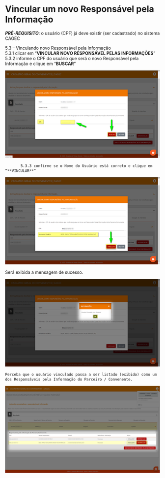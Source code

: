 # Vincular um novo Responsável pela Informação

_**PRÉ-REQUISITO**_: o usuário \(CPF\) já deve existir \(ser cadastrado\) no sistema CAGEC

5.3 – Vinculando novo Responsável pela Informação   
         5.3.1 clicar em “**VINCULAR NOVO RESPONSÁVEL PELAS INFORMAÇÕES**”   
         5.3.2 informe o CPF do usuário que será o novo Responsável pela Informação e clique em “**BUSCAR**”   


![](../.gitbook/assets/image%20%2856%29.png)

           5.3.3 confirme se o Nome do Usuário está correto e clique em “**VINCULAR**”

![](../.gitbook/assets/image%20%2855%29.png)

Será exibida a mensagem de sucesso.

![](../.gitbook/assets/image%20%2830%29.png)

```text
Perceba que o usuário vinculado passa a ser listado (exibido) como um dos Responsáveis pela Informação do Parceiro / Convenente.
```

![](../.gitbook/assets/image%20%2842%29.png)

